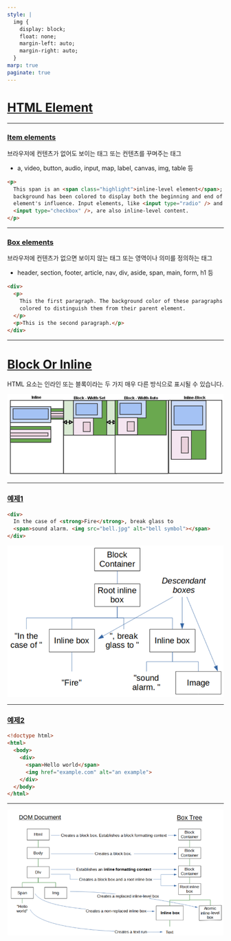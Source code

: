 ```yaml
---
style: |
  img {
    display: block;
    float: none;
    margin-left: auto;
    margin-right: auto;
  }
marp: true
paginate: true
---
```

# [HTML Element](https://developer.mozilla.org/en-US/docs/Learn/HTML/Introduction_to_HTML/Getting_started)

---
### [Item elements]((https://developer.mozilla.org/en-US/docs/Web/HTML/Inline_elements))
브라우저에 컨텐츠가 없어도 보이는 태그 또는 컨텐츠를 꾸며주는 태그
- a, video, button, audio, input, map, label, canvas, img, table 등

```html
<p>
  This span is an <span class="highlight">inline-level element</span>; its
  background has been colored to display both the beginning and end of the
  element's influence. Input elements, like <input type="radio" /> and
  <input type="checkbox" />, are also inline-level content.
</p>
```

---
### [Box elements](https://developer.mozilla.org/en-US/docs/Web/HTML/Block-level_elements)
브라우저에 컨텐츠가 없으면 보이지 않는 태그 또는 영역이나 의미를 정의하는 태그
- header, section, footer, article, nav, div, aside, span, main, form, h1 등

```html
<div>
  <p>
    This the first paragraph. The background color of these paragraphs have been
    colored to distinguish them from their parent element.
  </p>
  <p>This is the second paragraph.</p>
</div>

```

---
# [Block Or Inline](https://blog.4psa.com/css-display-and-the-basic-box-model/)
HTML 요소는 인라인 또는 블록이라는 두 가지 매우 다른 방식으로 표시될 수 있습니다. 

![alt text](./img/html/image.png)

---
### [예제1](https://stackoverflow.com/questions/75467117/root-inline-box-can-an-root-inline-box-have-descendants-in-turn-or-what-does-t)
```html
<div>
  In the case of <strong>Fire</strong>, break glass to 
  <span>sound alarm. <img src="bell.jpg" alt="bell symbol"></span>
</div>
```
![w:600](./img/html/image-1.png)

---
### [예제2](https://stackoverflow.com/questions/75776216/what-exactly-is-an-inline-box)
```html
<!doctype html>
<html>
  <body>
    <div>
      <span>Hello world</span>
      <img href="example.com" alt="an example">
    </div>
  </body>
</html>
```
---
![alt text](./img/html/image-2.png)


